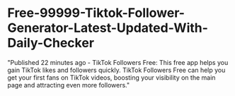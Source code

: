 # Free-99999-Tiktok-Follower-Generator-Latest-Updated-With-Daily-Checker
"Published 22 minutes ago - TikTok Followers Free: This free app helps you gain TikTok likes and followers quickly. TikTok Followers Free can help you get your first fans on TikTok videos, boosting your visibility on the main page and attracting even more followers."
